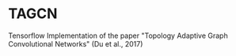 # TAGCN
Tensorflow Implementation of the paper "Topology Adaptive Graph Convolutional Networks" (Du et al., 2017)
